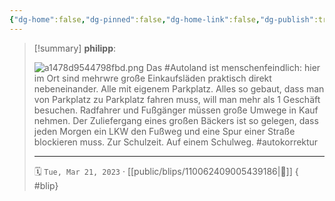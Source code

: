 ```yaml
---
{"dg-home":false,"dg-pinned":false,"dg-home-link":false,"dg-publish":true,"tags":["dgblip"],"disabled rules":["yaml-title","yaml-title-alias","file-name-heading"],"title":"philipp on mastodon @ 2023-03-21","created-date":"2023-03-21T17:18:02","id":110062409005439180,"updated-date":"2025-05-02T08:50:43","dg-path":"blips/110062409005439186.md","permalink":"/blips/110062409005439186/","dgPassFrontmatter":true}
---
```


> [!summary] **philipp**:
>
> ![a1478d9544798fbd.png](/img/user/attachments/a1478d9544798fbd.png)
> Das #Autoland ist menschenfeindlich: hier im
> Ort sind mehrwre große Einkaufsläden  praktisch direkt nebeneinander. Alle mit eigenem Parkplatz. Alles so gebaut, dass man von Parkplatz zu Parkplatz fahren muss, will man mehr als 1 Geschäft besuchen. Radfahrer und Fußgänger müssen große Umwege in Kauf nehmen. Der Zuliefergang eines großen Bäckers ist so gelegen, dass jeden Morgen ein LKW den Fußweg und eine Spur einer Straße blockieren muss. Zur Schulzeit. Auf einem Schulweg. #autokorrektur
> - - -
>
> 🗓️ `Tue, Mar 21, 2023` · [[public/blips/110062409005439186\|🔗]]
{ #blip}

